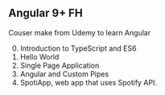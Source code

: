 ## Angular 9+ FH
Couser make from Udemy to learn Angular

0. Introduction to TypeScript and ES6
1. Hello World
2. Single Page Application
3. Angular and Custom Pipes
4. SpotiApp, web app that uses Spotify API.